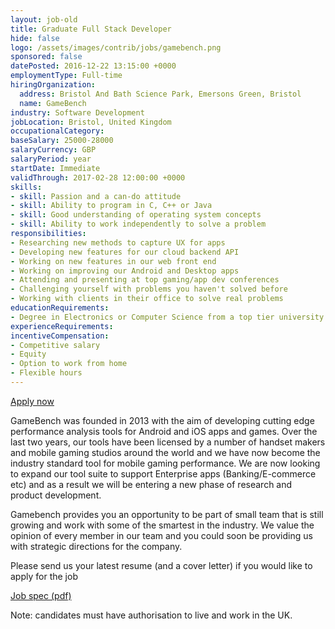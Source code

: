 ```yaml
---
layout: job-old
title: Graduate Full Stack Developer
hide: false
logo: /assets/images/contrib/jobs/gamebench.png
sponsored: false
datePosted: 2016-12-22 13:15:00 +0000
employmentType: Full-time
hiringOrganization:
  address: Bristol And Bath Science Park, Emersons Green, Bristol
  name: GameBench
industry: Software Development
jobLocation: Bristol, United Kingdom
occupationalCategory:
baseSalary: 25000-28000
salaryCurrency: GBP
salaryPeriod: year
startDate: Immediate
validThrough: 2017-02-28 12:00:00 +0000
skills:
- skill: Passion and a can-do attitude
- skill: Ability to program in C, C++ or Java
- skill: Good understanding of operating system concepts
- skill: Ability to work independently to solve a problem
responsibilities:
- Researching new methods to capture UX for apps
- Developing new features for our cloud backend API
- Working on new features in our web front end
- Working on improving our Android and Desktop apps
- Attending and presenting at top gaming/app dev conferences
- Challenging yourself with problems you haven't solved before
- Working with clients in their office to solve real problems
educationRequirements:
- Degree in Electronics or Computer Science from a top tier university. Other disciplines will also be considered.
experienceRequirements:
incentiveCompensation:
- Competitive salary
- Equity
- Option to work from home
- Flexible hours
---
```

[Apply now](mailto:karthik@gamebench.net)

GameBench was founded in 2013 with the aim of developing cutting edge performance analysis tools for Android and iOS apps and games. Over the last two years, our tools have been licensed by a number of handset makers and mobile gaming studios around the world and we have now become the industry standard tool for mobile gaming performance. We are now looking to expand our tool suite to support Enterprise apps (Banking/E-commerce etc) and as a result we will be entering a new phase of research and product development.

Gamebench provides you an opportunity to be part of small team that is still growing and work with some of the smartest in the industry. We value the opinion of every member in our team and you could soon be providing us with strategic directions for the company.

Please send us your latest resume (and a cover letter) if you would like to apply for the job

[Job spec (pdf)](/assets/files/jobs/gamebench-graduate-full-stack-developer.pdf)

Note: candidates must have authorisation to live and work in the UK.
